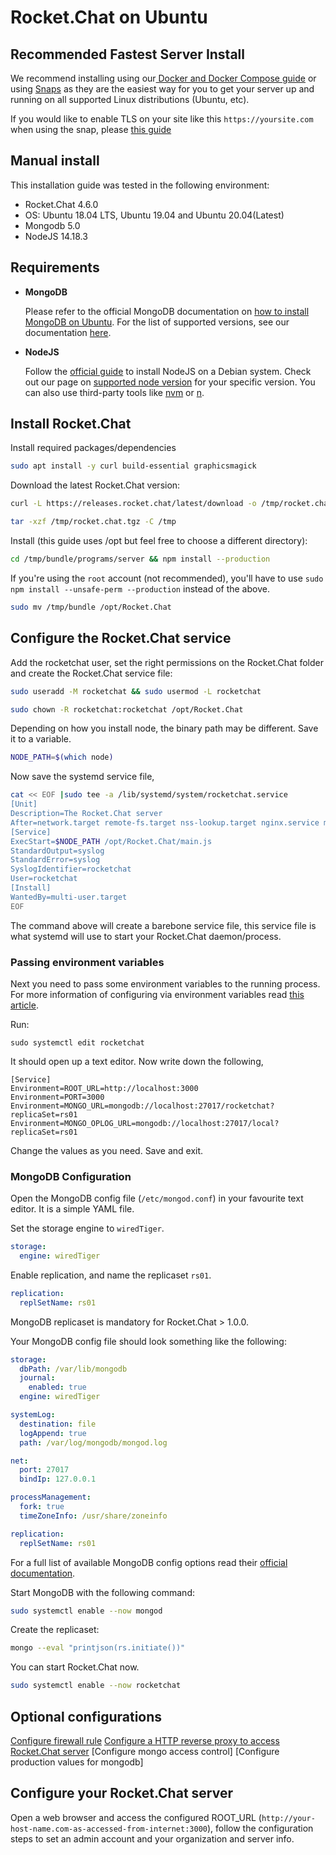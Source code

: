 # Rocket.Chat on Ubuntu

## Recommended Fastest Server Install

We recommend installing using our[ Docker and Docker Compose guide](../../../rapid-deployment-methods/docker-and-docker-compose/) or using [Snaps](../../../rapid-deployment-methods/snaps/) as they are the easiest way for you to get your server up and running on all supported Linux distributions (Ubuntu, etc).

If you would like to enable TLS on your site like this `https://yoursite.com` when using the snap, please [this guide](../../../rapid-deployment-methods/snaps/auto-ssl-with-snaps.md)

## Manual install

This installation guide was tested in the following environment:

* Rocket.Chat 4.6.0
* OS: Ubuntu 18.04 LTS, Ubuntu 19.04 and Ubuntu 20.04(Latest)
* Mongodb 5.0
* NodeJS 14.18.3

## Requirements

*   **MongoDB**

    Please refer to the official MongoDB documentation on [how to install MongoDB on Ubuntu](https://www.mongodb.com/docs/manual/tutorial/install-mongodb-on-ubuntu/). For the list of supported versions, see our documentation [here](../../../../../getting-support/#mongodb-versions).
*   **NodeJS**

    Follow the [official guide](https://github.com/nodesource/distributions/blob/master/README.md#debinstall) to install NodeJS on a Debian system. Check out our page on [supported node version](../../../../environment-configuration/node-configuration/supported-nodejs-version.md) for your specific version. You can also use third-party tools like [nvm](https://github.com/nvm-sh/nvm#installing-and-updating) or [n](https://www.npmjs.com/package/n).

## Install Rocket.Chat

Install required packages/dependencies

```bash
sudo apt install -y curl build-essential graphicsmagick
```

Download the latest Rocket.Chat version:

```bash
curl -L https://releases.rocket.chat/latest/download -o /tmp/rocket.chat.tgz
```

```bash
tar -xzf /tmp/rocket.chat.tgz -C /tmp
```

Install (this guide uses /opt but feel free to choose a different directory):

```bash
cd /tmp/bundle/programs/server && npm install --production
```

If you're using the `root` account (not recommended), you'll have to use `sudo npm install --unsafe-perm --production` instead of the above.

```bash
sudo mv /tmp/bundle /opt/Rocket.Chat
```

## Configure the Rocket.Chat service

Add the rocketchat user, set the right permissions on the Rocket.Chat folder and create the Rocket.Chat service file:

```bash
sudo useradd -M rocketchat && sudo usermod -L rocketchat
```

```bash
sudo chown -R rocketchat:rocketchat /opt/Rocket.Chat
```

Depending on how you install node, the binary path may be different. Save it to a variable.

```bash
NODE_PATH=$(which node)
```

Now save the systemd service file,

```bash
cat << EOF |sudo tee -a /lib/systemd/system/rocketchat.service
[Unit]
Description=The Rocket.Chat server
After=network.target remote-fs.target nss-lookup.target nginx.service mongod.service
[Service]
ExecStart=$NODE_PATH /opt/Rocket.Chat/main.js
StandardOutput=syslog
StandardError=syslog
SyslogIdentifier=rocketchat
User=rocketchat
[Install]
WantedBy=multi-user.target
EOF
```

The command above will create a barebone service file, this service file is what systemd will use to start your Rocket.Chat daemon/process.

### Passing environment variables

Next you need to pass some environment variables to the running process. For more information of configuring via environment variables read [this article](../../../../environment-configuration/environment-variables.md).

Run:

```
sudo systemctl edit rocketchat
```

It should open up a text editor. Now write down the following,

```
[Service]
Environment=ROOT_URL=http://localhost:3000
Environment=PORT=3000
Environment=MONGO_URL=mongodb://localhost:27017/rocketchat?replicaSet=rs01
Environment=MONGO_OPLOG_URL=mongodb://localhost:27017/local?replicaSet=rs01
```

Change the values as you need. Save and exit.

### MongoDB Configuration

Open the MongoDB config file (`/etc/mongod.conf`) in your favourite text editor. It is a simple YAML file.

Set the storage engine to `wiredTiger`.

```yaml
storage:
  engine: wiredTiger
```

Enable replication, and name the replicaset `rs01`.&#x20;

```yaml
replication:
  replSetName: rs01
```

MongoDB replicaset is mandatory for Rocket.Chat > 1.0.0.

Your MongoDB config file should look something like the following:

```yaml
storage:
  dbPath: /var/lib/mongodb
  journal:
    enabled: true
  engine: wiredTiger

systemLog:
  destination: file
  logAppend: true
  path: /var/log/mongodb/mongod.log

net:
  port: 27017
  bindIp: 127.0.0.1

processManagement:
  fork: true
  timeZoneInfo: /usr/share/zoneinfo

replication:
  replSetName: rs01
```

For a full list of available MongoDB config options read their [official documentation](https://docs.mongodb.org/manual/reference/configuration-options/).

Start MongoDB with the following command:

```bash
sudo systemctl enable --now mongod
```

Create the replicaset:

```bash
mongo --eval "printjson(rs.initiate())"
```

You can start Rocket.Chat now.

```bash
sudo systemctl enable --now rocketchat
```

## Optional configurations

[Configure firewall rule](../extras/optional-configurations.md) [Configure a HTTP reverse proxy to access Rocket.Chat server](../extras/configuring-ssl-reverse-proxy.md) \[Configure mongo access control] \[Configure production values for mongodb]

## Configure your Rocket.Chat server

Open a web browser and access the configured ROOT\_URL (`http://your-host-name.com-as-accessed-from-internet:3000`), follow the configuration steps to set an admin account and your organization and server info.

